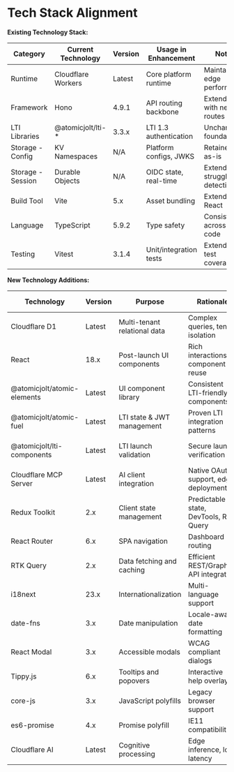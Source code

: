 # Tech Stack Alignment

**Existing Technology Stack:**

| Category          | Current Technology | Version | Usage in Enhancement   | Notes                           |
| ----------------- | ------------------ | ------- | ---------------------- | ------------------------------- |
| Runtime           | Cloudflare Workers | Latest  | Core platform runtime  | Maintains edge performance      |
| Framework         | Hono               | 4.9.1   | API routing backbone   | Extended with new routes        |
| LTI Libraries     | @atomicjolt/lti-\* | 3.3.x   | LTI 1.3 authentication | Unchanged, foundational         |
| Storage - Config  | KV Namespaces      | N/A     | Platform configs, JWKS | Retained as-is                  |
| Storage - Session | Durable Objects    | N/A     | OIDC state, real-time  | Extended for struggle detection |
| Build Tool        | Vite               | 5.x     | Asset bundling         | Extended for React              |
| Language          | TypeScript         | 5.9.2   | Type safety            | Consistent across new code      |
| Testing           | Vitest             | 3.1.4   | Unit/integration tests | Extended test coverage          |

**New Technology Additions:**

| Technology                  | Version | Purpose                      | Rationale                              | Integration Method             |
| --------------------------- | ------- | ---------------------------- | -------------------------------------- | ------------------------------ |
| Cloudflare D1               | Latest  | Multi-tenant relational data | Complex queries, tenant isolation      | New binding in wrangler.jsonc  |
| React                       | 18.x    | Post-launch UI components    | Rich interactions, component reuse     | Vite configuration extension   |
| @atomicjolt/atomic-elements | Latest  | UI component library         | Consistent LTI-friendly components     | npm dependency                 |
| @atomicjolt/atomic-fuel     | Latest  | LTI state & JWT management   | Proven LTI integration patterns        | Redux middleware               |
| @atomicjolt/lti-components  | Latest  | LTI launch validation        | Secure launch verification             | React component wrapper        |
| Cloudflare MCP Server       | Latest  | AI client integration        | Native OAuth support, edge deployment  | New worker route at /mcp       |
| Redux Toolkit               | 2.x     | Client state management      | Predictable state, DevTools, RTK Query | Client-side store with API     |
| React Router                | 6.x     | SPA navigation               | Dashboard routing                      | Post-launch pages only         |
| RTK Query                   | 2.x     | Data fetching and caching    | Efficient REST/GraphQL API integration | Redux middleware with JWT auth |
| i18next                     | 23.x    | Internationalization         | Multi-language support                 | React context provider         |
| date-fns                    | 3.x     | Date manipulation            | Locale-aware date formatting           | Utility functions              |
| React Modal                 | 3.x     | Accessible modals            | WCAG compliant dialogs                 | Component library              |
| Tippy.js                    | 6.x     | Tooltips and popovers        | Interactive help overlays              | React wrapper components       |
| core-js                     | 3.x     | JavaScript polyfills         | Legacy browser support                 | Runtime polyfills              |
| es6-promise                 | 4.x     | Promise polyfill             | IE11 compatibility                     | Runtime polyfill               |
| Cloudflare AI               | Latest  | Cognitive processing         | Edge inference, low latency            | Worker AI binding              |
